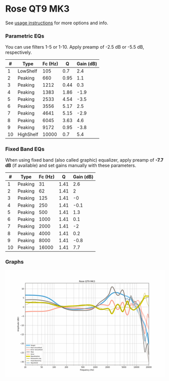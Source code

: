 # Rose QT9 MK3
See [usage instructions](https://github.com/jaakkopasanen/AutoEq#usage) for more options and info.

### Parametric EQs
You can use filters 1-5 or 1-10. Apply preamp of -2.5 dB or -5.5 dB, respectively.

|   # | Type      |   Fc (Hz) |    Q |   Gain (dB) |
|-----|-----------|-----------|------|-------------|
|   1 | LowShelf  |       105 | 0.7  |         2.4 |
|   2 | Peaking   |       660 | 0.95 |         1.1 |
|   3 | Peaking   |      1212 | 0.44 |         0.3 |
|   4 | Peaking   |      1383 | 1.86 |        -1.9 |
|   5 | Peaking   |      2533 | 4.54 |        -3.5 |
|   6 | Peaking   |      3556 | 5.17 |         2.5 |
|   7 | Peaking   |      4641 | 5.15 |        -2.9 |
|   8 | Peaking   |      6045 | 3.63 |         4.6 |
|   9 | Peaking   |      9172 | 0.95 |        -3.8 |
|  10 | HighShelf |     10000 | 0.7  |         5.4 |

### Fixed Band EQs
When using fixed band (also called graphic) equalizer, apply preamp of **-7.7 dB** (if available) and set gains manually with these parameters.

|   # | Type    |   Fc (Hz) |    Q |   Gain (dB) |
|-----|---------|-----------|------|-------------|
|   1 | Peaking |        31 | 1.41 |         2.6 |
|   2 | Peaking |        62 | 1.41 |         2   |
|   3 | Peaking |       125 | 1.41 |        -0   |
|   4 | Peaking |       250 | 1.41 |        -0.1 |
|   5 | Peaking |       500 | 1.41 |         1.3 |
|   6 | Peaking |      1000 | 1.41 |         0.1 |
|   7 | Peaking |      2000 | 1.41 |        -2   |
|   8 | Peaking |      4000 | 1.41 |         0.2 |
|   9 | Peaking |      8000 | 1.41 |        -0.8 |
|  10 | Peaking |     16000 | 1.41 |         7.7 |

### Graphs
![](./Rose%20QT9%20MK3.png)
